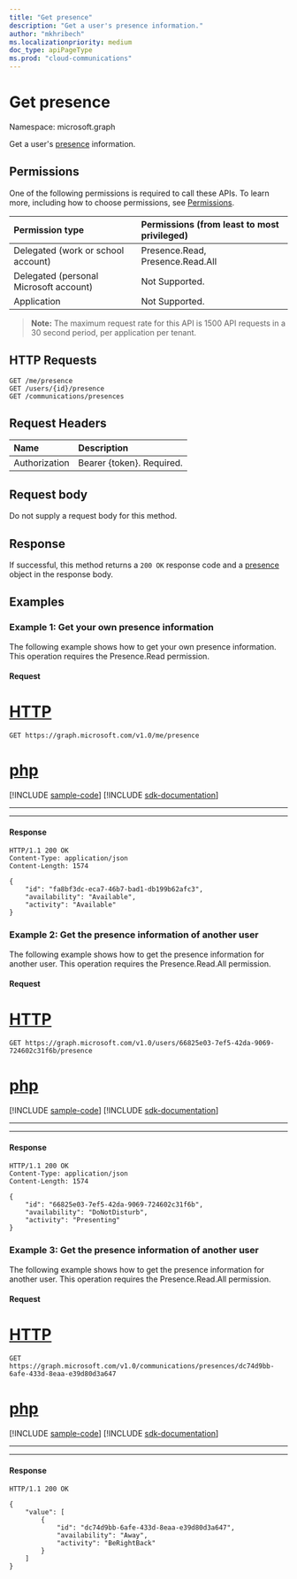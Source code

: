 ```yaml
---
title: "Get presence"
description: "Get a user's presence information."
author: "mkhribech"
ms.localizationpriority: medium
doc_type: apiPageType
ms.prod: "cloud-communications"
---
```


# Get presence

Namespace: microsoft.graph

Get a user's [presence](../resources/presence.md) information.

## Permissions
One of the following permissions is required to call these APIs. To learn more, including how to choose permissions, see [Permissions](/graph/permissions-reference).

| Permission type | Permissions (from least to most privileged)                  |
| :-------------- | :----------------------------------------------------------- |
| Delegated (work or school account)     | Presence.Read, Presence.Read.All      |
| Delegated (personal Microsoft account) | Not Supported.                        |
| Application                            | Not Supported.                        |

> **Note:** The maximum request rate for this API is 1500 API requests in a 30 second period, per application per tenant.

## HTTP Requests
<!-- { "blockType": "ignored" } -->
```http
GET /me/presence
GET /users/{id}/presence
GET /communications/presences
```

## Request Headers
| Name          | Description               |
|:--------------|:--------------------------|
| Authorization | Bearer {token}. Required. |


## Request body

Do not supply a request body for this method.

## Response
If successful, this method returns a `200 OK` response code and a [presence](../resources/presence.md) object in the response body.

## Examples

### Example 1: Get your own presence information

The following example shows how to get your own presence information. This operation requires the Presence.Read permission.

#### Request



# [HTTP](#tab/http)
<!-- {
  "blockType": "request",
  "name": "get-your-presence"
}-->

```msgraph-interactive
GET https://graph.microsoft.com/v1.0/me/presence
```

# [php](#tab/php)
[!INCLUDE [sample-code](../includes/snippets/php/get-your-presence-php-snippets.md)]
[!INCLUDE [sdk-documentation](../includes/snippets/snippets-sdk-documentation-link.md)]

---


---


#### Response

<!-- {
  "blockType": "response",
  "name": "get-your-presence",
  "@odata.type": "microsoft.graph.presence",
  "truncated":"true"
} -->
```http
HTTP/1.1 200 OK
Content-Type: application/json
Content-Length: 1574

{  
	"id": "fa8bf3dc-eca7-46b7-bad1-db199b62afc3",
	"availability": "Available",
	"activity": "Available"
}
```

### Example 2: Get the presence information of another user

The following example shows how to get the presence information for another user. This operation requires the Presence.Read.All permission.

#### Request


# [HTTP](#tab/http)
<!-- {
  "blockType": "request",
  "name": "get-user-presence"
}-->
```msgraph-interactive
GET https://graph.microsoft.com/v1.0/users/66825e03-7ef5-42da-9069-724602c31f6b/presence
```

# [php](#tab/php)
[!INCLUDE [sample-code](../includes/snippets/php/get-user-presence-php-snippets.md)]
[!INCLUDE [sdk-documentation](../includes/snippets/snippets-sdk-documentation-link.md)]

---


---


#### Response

<!-- {
  "blockType": "response",
  "name": "get-user-presence",
  "@odata.type": "microsoft.graph.presence",
  "truncated":"true"
}-->

```http
HTTP/1.1 200 OK
Content-Type: application/json
Content-Length: 1574

{
	"id": "66825e03-7ef5-42da-9069-724602c31f6b",
	"availability": "DoNotDisturb",
	"activity": "Presenting"
}
```

### Example 3: Get the presence information of another user

The following example shows how to get the presence information for another user. This operation requires the Presence.Read.All permission.

#### Request


# [HTTP](#tab/http)
<!-- {
  "blockType": "request",
  "name": "get-user-presences"
}-->

```msgraph-interactive
GET https://graph.microsoft.com/v1.0/communications/presences/dc74d9bb-6afe-433d-8eaa-e39d80d3a647
```

# [php](#tab/php)
[!INCLUDE [sample-code](../includes/snippets/php/get-user-presences-php-snippets.md)]
[!INCLUDE [sdk-documentation](../includes/snippets/snippets-sdk-documentation-link.md)]

---


---


#### Response

<!-- {
  "blockType": "response",
  "name": "get-user-presences",
  "@odata.type": "microsoft.graph.presence",
  "truncated":"true"
}-->

```http
HTTP/1.1 200 OK

{
    "value": [
        {
            "id": "dc74d9bb-6afe-433d-8eaa-e39d80d3a647",
            "availability": "Away",
            "activity": "BeRightBack"
        }
    ]
}
```


<!-- uuid: 8fcb5dbc-d5aa-4681-8e31-b001d5168d79
2015-10-25 14:57:30 UTC -->
<!--
{
  "type": "#page.annotation",
  "description": "Get Presence",
  "keywords": "",
  "section": "documentation",
  "tocPath": "",
  "suppressions": [
  ]
}
-->


